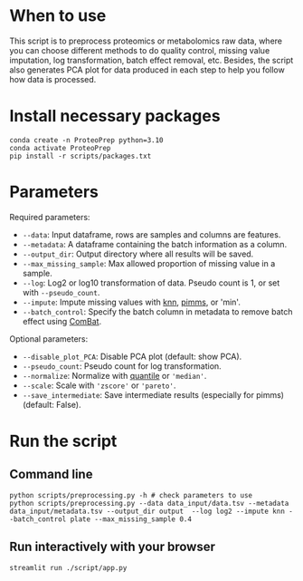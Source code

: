 # When to use
This script is to preprocess proteomics or metabolomics raw data, where you can choose different methods to do quality control, missing value imputation, log transformation, batch effect removal, etc. 
Besides, the script also generates PCA plot for data produced in each step to help you follow how data is processed. 
# Install necessary packages
```
conda create -n ProteoPrep python=3.10
conda activate ProteoPrep
pip install -r scripts/packages.txt
```
# Parameters

Required parameters:

- `--data`: Input dataframe, rows are samples and columns are features.
- `--metadata`: A dataframe containing the batch information as a column.
- `--output_dir`: Output directory where all results will be saved.  
- `--max_missing_sample`: Max allowed proportion of missing value in a sample. 
- `--log`: Log2 or log10 transformation of data. Pseudo count is 1, or set with `--pseudo_count`.
- `--impute`: Impute missing values with [knn](https://scikit-learn.org/stable/modules/impute.html), [pimms](https://github.com/RasmussenLab/pimms), or 'min'. 
- `--batch_control`: Specify the batch column in metadata to remove batch effect using [ComBat](https://github.com/epigenelabs/inmoose).

Optional parameters:

- `--disable_plot_PCA`: Disable PCA plot (default: show PCA).
- `--pseudo_count`: Pseudo count for log transformation.
- `--normalize`: Normalize with [quantile](https://scikit-learn.org/stable/modules/generated/sklearn.preprocessing.quantile_transform.html) or `'median'`.
- `--scale`: Scale with `'zscore'` or `'pareto'`.
- `--save_intermediate`: Save intermediate results (especially for pimms) (default: False).

# Run the script

## Command line 
```
python scripts/preprocessing.py -h # check parameters to use
python scripts/preprocessing.py --data data_input/data.tsv --metadata data_input/metadata.tsv --output_dir output  --log log2 --impute knn --batch_control plate --max_missing_sample 0.4
```

## Run interactively with your browser 

```
streamlit run ./script/app.py
```


